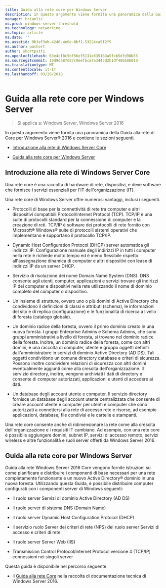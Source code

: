 ```yaml
---
title: Guida alla rete core per Windows Server
description: In questo argomento viene fornita una panoramica della Guida alla rete Core, che consente di pianificare e distribuire i componenti di base necessari per una rete completamente funzionante e un nuovo dominio di Active Directory in una nuova foresta con Windows Server 2016
manager: brianlic
ms.prod: windows-server-threshold
ms.technology: networking
ms.topic: article
ms.date: ''
ms.assetid: 9b3ef3eb-4246-4e0e-8bf1-53224ca5f2f9
ms.author: pashort
author: shortpatti
ms.openlocfilehash: 63e4cf8c5bf56ef5131e835163a5fcb5dfd98b55
ms.sourcegitcommit: 19d9da87d87c9eefbca7a3443d2b1df486b0b010
ms.translationtype: MT
ms.contentlocale: it-IT
ms.lasthandoff: 03/28/2018
---
```

# <a name="core-network-guide-for-windows-server"></a>Guida alla rete core per Windows Server

>Si applica a: Windows Server, Windows Server 2016

In questo argomento viene fornita una panoramica della Guida alla rete di Core per Windows Server&reg; 2016 e contiene le sezioni seguenti.  
  
-   [Introduzione alla rete di Windows Server Core](#bkmk_intro)  
  
-   [Guida alla rete core per Windows Server](#bkmk_core)  
  
## <a name="bkmk_intro"></a>Introduzione alla rete di Windows Server Core

Una rete core è una raccolta di hardware di rete, dispositivi, e deve software che fornisce i servizi essenziali per l'IT dell'organizzazione (IT).

Una rete core di Windows Server offre numerosi vantaggi, inclusi i seguenti.

- Protocolli di base per la connettività di rete tra computer e altri dispositivi compatibili Protocol/Internet Protocol (TCP). TCP/IP è una suite di protocolli standard per la connessione di computer e la creazione di reti. TCP/IP è software dei protocolli di rete fornito con Microsoft&reg; Windows&reg; suite di protocolli sistemi operativi che implementano e supportano il protocollo TCP/IP.

- Dynamic Host Configuration Protocol (DHCP) server automatica gli indirizzi IP. Configurazione manuale degli indirizzi IP in tutti i computer nella rete è richiede molto tempo ed è meno flessibile rispetto all'assegnazione dinamica di computer e altri dispositivi con lease di indirizzi IP da un server DHCP.

- Servizio di risoluzione dei nome Domain Name System (DNS). DNS consente agli utenti, computer, applicazioni e servizi trovare gli indirizzi IP dei computer e dispositivi nella rete utilizzando il nome di dominio completo del computer o dispositivo.

- Un insieme di strutture, ovvero uno o più domini di Active Directory che condividono il definizioni di classi e attributi (schema), le informazioni del sito e di replica (configurazione) e le funzionalità di ricerca a livello di foresta (catalogo globale).

- Un dominio radice della foresta, ovvero il primo dominio creato in una nuova foresta. I gruppi Enterprise Admins e Schema Admins, che sono gruppi amministrativi a livello di foresta, si trovano nel dominio radice della foresta. Inoltre, un dominio radice della foresta, come con altri domini, è una raccolta di computer, utente e gruppo oggetti definiti dall'amministratore in servizi di dominio Active Directory (AD DS). Tali oggetti condividono un comune directory database e criteri di sicurezza. Possono inoltre condividere relazioni di sicurezza con altri domini eventualmente aggiunti come alla crescita dell'organizzazione. Il servizio directory, inoltre, vengono archiviati i dati di directory e consente di computer autorizzati, applicazioni e utenti di accedere ai dati.

- Un database degli account utente e computer. Il servizio directory fornisce un database degli account utente centralizzata che consente di creare account utente e computer per utenti e computer che sono autorizzati a connettersi alla rete di accesso rete e risorse, ad esempio applicazioni, database, file condivisi e le cartelle e stampanti.

Una rete core consente anche di ridimensionare la rete come alla crescita dell'organizzazione e i requisiti IT cambiano. Ad esempio, con una rete core è possibile aggiungere domini, subnet IP, servizi di accesso remoto, servizi wireless e altre funzionalità e ruoli server offerti da Windows Server 2016.

## <a name="bkmk_core"></a>Guida alla rete core per Windows Server

Guida alla rete Windows Server 2016 Core vengono fornite istruzioni su come pianificare e distribuire i componenti di base necessari per una rete completamente funzionante e un nuovo Active Directory&reg; dominio in una nuova foresta. Utilizzando questa Guida, è possibile distribuire computer configurati con i componenti server di Windows seguenti:

- Il ruolo server Servizi di dominio Active Directory (AD DS)

- Il ruolo server di sistema DNS (Domain Name)

- Il ruolo server Dynamic Host Configuration Protocol (DHCP)

- Il servizio ruolo Server dei criteri di rete (NPS) del ruolo server Servizi di accesso e criteri di rete

- Il ruolo server Server Web (IIS)

- Transmission Control Protocol/Internet Protocol versione 4 (TCP/IP) connessioni nei singoli server

Questa guida è disponibile nel percorso seguente.

- Il [Guida alla rete Core](../core-network-guide/Core-Network-Guide.md) nella raccolta di documentazione tecnica di Windows Server 2016.
  


